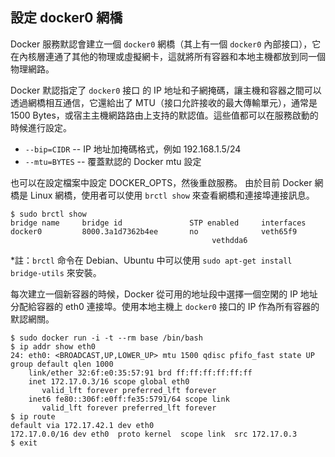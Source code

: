 ## 設定 docker0 網橋
Docker 服務默認會建立一個 `docker0` 網橋（其上有一個 `docker0` 內部接口），它在內核層連通了其他的物理或虛擬網卡，這就將所有容器和本地主機都放到同一個物理網路。

Docker 默認指定了 `docker0` 接口 的 IP 地址和子網掩碼，讓主機和容器之間可以透過網橋相互通信，它還給出了 MTU（接口允許接收的最大傳輸單元），通常是 1500 Bytes，或宿主主機網路路由上支持的默認值。這些值都可以在服務啟動的時候進行設定。
* `--bip=CIDR` -- IP 地址加掩碼格式，例如 192.168.1.5/24
* `--mtu=BYTES` -- 覆蓋默認的 Docker mtu 設定

也可以在設定檔案中設定 DOCKER_OPTS，然後重啟服務。
由於目前 Docker 網橋是 Linux 網橋，使用者可以使用 `brctl show` 來查看網橋和連接埠連接訊息。
```
$ sudo brctl show
bridge name     bridge id               STP enabled     interfaces
docker0         8000.3a1d7362b4ee       no              veth65f9
                                             vethdda6
```
*註：`brctl` 命令在 Debian、Ubuntu 中可以使用 `sudo apt-get install bridge-utils` 來安裝。


每次建立一個新容器的時候，Docker 從可用的地址段中選擇一個空閑的 IP 地址分配給容器的 eth0 連接埠。使用本地主機上 `docker0` 接口的 IP 作為所有容器的默認網關。
```
$ sudo docker run -i -t --rm base /bin/bash
$ ip addr show eth0
24: eth0: <BROADCAST,UP,LOWER_UP> mtu 1500 qdisc pfifo_fast state UP group default qlen 1000
    link/ether 32:6f:e0:35:57:91 brd ff:ff:ff:ff:ff:ff
    inet 172.17.0.3/16 scope global eth0
       valid_lft forever preferred_lft forever
    inet6 fe80::306f:e0ff:fe35:5791/64 scope link
       valid_lft forever preferred_lft forever
$ ip route
default via 172.17.42.1 dev eth0
172.17.0.0/16 dev eth0  proto kernel  scope link  src 172.17.0.3
$ exit
```
